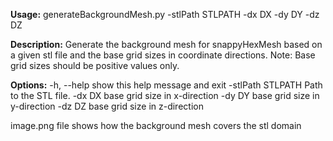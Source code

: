 **Usage:** 
generateBackgroundMesh.py -stlPath STLPATH -dx DX -dy DY -dz DZ

**Description:**
Generate the background mesh for snappyHexMesh based on a given stl file and the base grid sizes in coordinate directions. Note: Base grid sizes should be positive values only.

**Options:**
  -h, --help        show this help message and exit
  -stlPath STLPATH  Path to the STL file.
  -dx DX            base grid size in x-direction
  -dy DY            base grid size in y-direction
  -dz DZ            base grid size in z-direction

image.png file shows how the background mesh covers the stl domain
